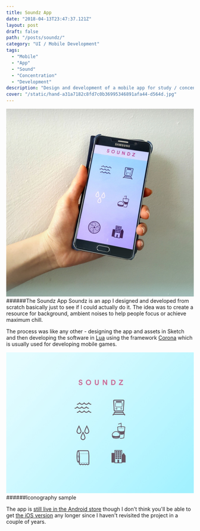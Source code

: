```yaml
---
title: Soundz App
date: "2018-04-13T23:47:37.121Z"
layout: post
draft: false
path: "/posts/soundz/"
category: "UI / Mobile Development"
tags:
  - "Mobile"
  - "App"
  - "Sound"
  - "Concentration"
  - "Development"
description: "Design and development of a mobile app for study / concentration / relaxation / etc."
cover: "/static/hand-a31a7182c8fd7c0b36995346891afa44-d564d.jpg"
---
```

![The Soundz App](./hand.jpg)
######The Soundz App
Soundz is an app I designed and developed from scratch basically just to see if I could actually do it. The idea was to create a resource for background, ambient noises to help people focus or achieve maximum chill.

The process was like any other - designing the app and assets in Sketch and then developing the software in [Lua](https://www.lua.org/) using the framework [Corona](https://coronalabs.com/product/) which is usually used for developing mobile games. 

![Soundz Iconz](./icons.jpg)
######Iconography sample

The app is [still live in the Android store](https://play.google.com/store/apps/details?id=net.prblmslvng.soundz) though I don't think you'll be able to get [the iOS version](https://itunes.apple.com/us/app/soundzzz/id1118282439?ls=1&mt=8) any longer since I haven't revisited the project in a couple of years. 



